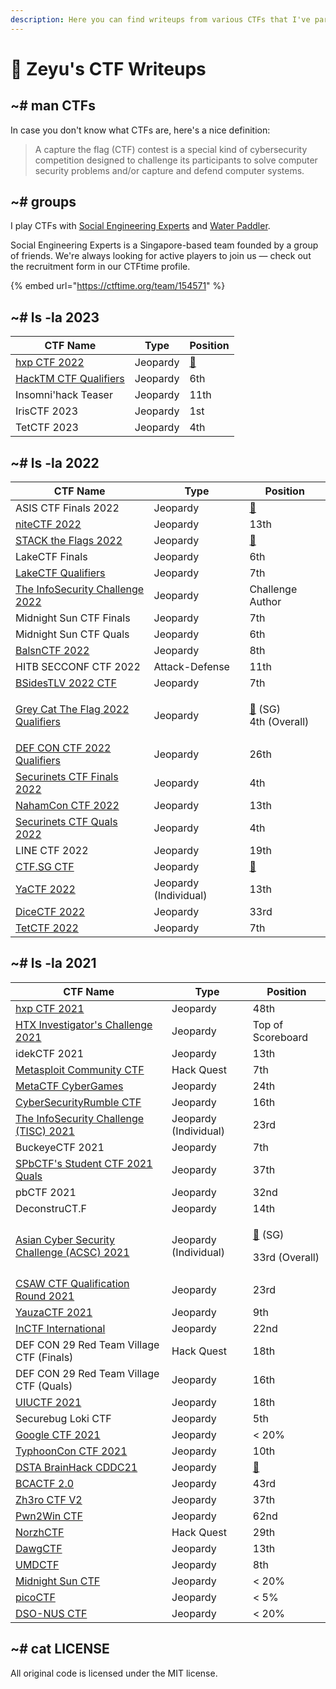 ```yaml
---
description: Here you can find writeups from various CTFs that I've participated in.
---
```


# 🚩 Zeyu's CTF Writeups

## \~# man CTFs

In case you don't know what CTFs are, here's a nice definition:

> A capture the flag (CTF) contest is a special kind of cybersecurity competition designed to challenge its participants to solve computer security problems and/or capture and defend computer systems.

## \~# groups

I play CTFs with [Social Engineering Experts](https://ctftime.org/team/151372) and [Water Paddler](https://ctftime.org/team/155019).

Social Engineering Experts is a Singapore-based team founded by a group of friends. We're always looking for active players to join us — check out the recruitment form in our CTFtime profile.

{% embed url="https://ctftime.org/team/154571" %}

## \~# ls -la 2023

| CTF Name                                             | Type     | Position                                      |
| ---------------------------------------------------- | -------- | --------------------------------------------- |
| [hxp CTF 2022](2023/hxp-ctf/)                        | Jeopardy | [🥇](https://emojipedia.org/1st-place-medal/) |
| [HackTM CTF Qualifiers](2023/hacktm-ctf-qualifiers/) | Jeopardy | 6th                                           |
| Insomni'hack Teaser                                  | Jeopardy | 11th                                          |
| IrisCTF 2023                                         | Jeopardy | 1st                                           |
| TetCTF 2023                                          | Jeopardy | 4th                                           |

## \~# ls -la 2022



| CTF Name                                                            | Type                  | Position                                                                              |
| ------------------------------------------------------------------- | --------------------- | ------------------------------------------------------------------------------------- |
| ASIS CTF Finals 2022                                                | Jeopardy              | [🥈](https://emojipedia.org/2nd-place-medal/)                                         |
| [niteCTF 2022](2022/nitectf-2022/)                                  | Jeopardy              | 13th                                                                                  |
| [STACK the Flags 2022](2022/stack-the-flags-2022/)                  | Jeopardy              | [🥉](https://emojipedia.org/3rd-place-medal/)                                         |
| LakeCTF Finals                                                      | Jeopardy              | 6th                                                                                   |
| [LakeCTF Qualifiers](2022/lakectf-qualifiers/)                      | Jeopardy              | 7th                                                                                   |
| [The InfoSecurity Challenge 2022](2022/tisc-2022/)                  | Jeopardy              | Challenge Author                                                                      |
| Midnight Sun CTF Finals                                             | Jeopardy              | 7th                                                                                   |
| Midnight Sun CTF Quals                                              | Jeopardy              | 6th                                                                                   |
| [BalsnCTF 2022](2022/balsnctf-2022/)                                | Jeopardy              | 8th                                                                                   |
| HITB SECCONF CTF 2022                                               | Attack-Defense        | 11th                                                                                  |
| [BSidesTLV 2022 CTF](2022/bsidestlv-2022-ctf/)                      | Jeopardy              | 7th                                                                                   |
| [Grey Cat The Flag 2022 Qualifiers](2022/grey-cat-the-flag-2022.md) | Jeopardy              | <p><a href="https://emojipedia.org/3rd-place-medal/">🥉</a> (SG)<br>4th (Overall)</p> |
| [DEF CON CTF 2022 Qualifiers](2022/def-con-ctf-2022-qualifiers.md)  | Jeopardy              | 26th                                                                                  |
| [Securinets CTF Finals 2022](2022/securinets-ctf-finals-2022/)      | Jeopardy              | 4th                                                                                   |
| [NahamCon CTF 2022](2022/nahamcon-ctf-2022/)                        | Jeopardy              | 13th                                                                                  |
| [Securinets CTF Quals 2022](2022/securinets-ctf-quals-2022/)        | Jeopardy              | 4th                                                                                   |
| LINE CTF 2022                                                       | Jeopardy              | 19th                                                                                  |
| [CTF.SG CTF](2022/ctf.sg-ctf/)                                      | Jeopardy              | [🥉](https://emojipedia.org/3rd-place-medal/)                                         |
| [YaCTF 2022](2022/yactf-2022/)                                      | Jeopardy (Individual) | 13th                                                                                  |
| [DiceCTF 2022](2022/dicectf-2022/)                                  | Jeopardy              | 33rd                                                                                  |
| [TetCTF 2022](2022/tetctf-2022/)                                    | Jeopardy              | 7th                                                                                   |

## \~# ls -la 2021

| CTF Name                                                                                     | Type                  | Position                                                                                  |
| -------------------------------------------------------------------------------------------- | --------------------- | ----------------------------------------------------------------------------------------- |
| [hxp CTF 2021](2021/hxp-ctf-2021.md)                                                         | Jeopardy              | 48th                                                                                      |
| [HTX Investigator's Challenge 2021](2021/htx-investigators-challenge-2021.md)                | Jeopardy              | Top of Scoreboard                                                                         |
| idekCTF 2021                                                                                 | Jeopardy              | 13th                                                                                      |
| [Metasploit Community CTF](2021/metasploit-community-ctf.md)                                 | Hack Quest            | 7th                                                                                       |
| [MetaCTF CyberGames](2021/metactf-cybergames/)                                               | Jeopardy              | 24th                                                                                      |
| [CyberSecurityRumble CTF](2021/cybersecurityrumble-ctf/)                                     | Jeopardy              | 16th                                                                                      |
| [The InfoSecurity Challenge (TISC) 2021](2021/the-infosecurity-challenge-tisc-2021/)         | Jeopardy (Individual) | 23rd                                                                                      |
| BuckeyeCTF 2021                                                                              | Jeopardy              | 7th                                                                                       |
| [SPbCTF's Student CTF 2021 Quals](2021/spbctfs-student-ctf-quals/)                           | Jeopardy              | 37th                                                                                      |
| pbCTF 2021                                                                                   | Jeopardy              | 32nd                                                                                      |
| DeconstruCT.F                                                                                | Jeopardy              | 14th                                                                                      |
| [Asian Cyber Security Challenge (ACSC) 2021](2021/asian-cyber-security-challenge-acsc-2021/) | Jeopardy (Individual) | <p><a href="https://emojipedia.org/3rd-place-medal/">🥉</a> (SG)</p><p>33rd (Overall)</p> |
| [CSAW CTF Qualification Round 2021](2021/csaw-ctf-qualification-round-2021/)                 | Jeopardy              | 23rd                                                                                      |
| [YauzaCTF 2021](2021/yauzactf-2021/)                                                         | Jeopardy              | 9th                                                                                       |
| [InCTF International](2021/inctf-2021/)                                                      | Jeopardy              | 22nd                                                                                      |
| DEF CON 29 Red Team Village CTF (Finals)                                                     | Hack Quest            | 18th                                                                                      |
| DEF CON 29 Red Team Village CTF (Quals)                                                      | Jeopardy              | 16th                                                                                      |
| [UIUCTF 2021](2021/uiuctf-2021/)                                                             | Jeopardy              | 18th                                                                                      |
| Securebug Loki CTF                                                                           | Jeopardy              | 5th                                                                                       |
| [Google CTF 2021](2021/google-ctf-2021/)                                                     | Jeopardy              | < 20%                                                                                     |
| [TyphoonCon CTF 2021](2021/typhooncon-ctf-2021/)                                             | Jeopardy              | 10th                                                                                      |
| [DSTA BrainHack CDDC21](2021/dsta-brainhack-cddc21/)                                         | Jeopardy              | [🥉](https://emojipedia.org/3rd-place-medal/)                                             |
| [BCACTF 2.0](2021/bcactf-2.0)                                                                | Jeopardy              | 43rd                                                                                      |
| [Zh3ro CTF V2](2021/zh3ro-ctf-v2/)                                                           | Jeopardy              | 37th                                                                                      |
| [Pwn2Win CTF](2021/pwn2win-ctf-2021/)                                                        | Jeopardy              | 62nd                                                                                      |
| [NorzhCTF](2021/norzhctf-2021/)                                                              | Hack Quest            | 29th                                                                                      |
| [DawgCTF](2021/dawgctf-2021/)                                                                | Jeopardy              | 13th                                                                                      |
| [UMDCTF](2021/umdctf-2021/)                                                                  | Jeopardy              | 8th                                                                                       |
| [Midnight Sun CTF](2021/midnight-sun-ctf/)                                                   | Jeopardy              | < 20%                                                                                     |
| [picoCTF](2021/picoctf/)                                                                     | Jeopardy              | < 5%                                                                                      |
| [DSO-NUS CTF](2021/dso-nus-ctf/)                                                             | Jeopardy              | < 20%                                                                                     |

## \~# cat LICENSE

All original code is licensed under the MIT license.
